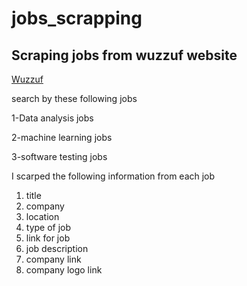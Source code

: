 # jobs_scrapping
## Scraping jobs from wuzzuf website

[Wuzzuf](https://wuzzuf.net/jobs/egypt)


search by these following jobs 

1-Data analysis jobs

2-machine learning jobs

3-software testing jobs

I scarped the following information from each job 

1. title
2. company
3. location
4. type of job
5. link for job
6. job description
7. company link
8. company logo link
